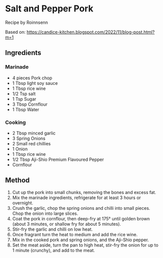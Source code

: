 # Salt and Pepper Pork

Recipe by Roinnsenn

Based on: https://candice-kitchen.blogspot.com/2022/11/blog-post.html?m=1

## Ingredients

### Marinade

- 4 pieces Pork chop
- 1 Tbsp light soy sauce
- 1 Tbsp rice wine
- 1/2 Tsp salt
- 1 Tsp Sugar
- 3 Tbsp Cornflour
- 1 Tbsp Water

### Cooking

- 2 Tbsp minced garlic
- 3 Spring Onions
- 2 Small red chillies
- 1 Onion
- 1 Tbsp rice wine
- 1/2 Tbsp Aji-Shio Premium Flavoured Pepper
- Cornflour


## Method

1. Cut up the pork into small chunks, removing the bones and excess fat.
2. Mix the marinade ingredients, refrigerate for at least 3 hours or overnight.
3. Crush the garlic, chop the spring onions and chilli into small pieces. Chop the onion into large slices.
4. Coat the pork in cornflour, then deep-fry at 175° until golden brown (about 3 minutes, or shallow fry for about 5 minutes).
5. Stir-fry the garlic and chilli on low heat. 
6. Once fragrant turn the heat to medium and add the rice wine.
7. Mix in the cooked pork and spring onions, and the Aji-Shio pepper.
8. Set the meat aside, turn the pan to high heat, stir-fry the onion for up to 1 minute (crunchy), and add to the meat.

